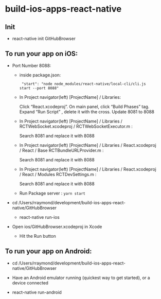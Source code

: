 # build-ios-apps-react-native

## Init
* react-native init GitHubBrowser

## To run your app on iOS:

* Port Number 8088:

    * inside package.json:

        ``` "start": "node node_modules/react-native/local-cli/cli.js start --port 8088"```
	
    *	In Project navigator(left) [ProjectName] / Libraries:

        Click “React.xcodeproj”. On main panel, click “Build Phases” tag. Expand “Run Script” , delete it with the cross. Update 8081 to 8088

    * In Project navigator(left) [ProjectName] / Libraries / RCTWebSocket.xcodeproj / 
    RCTWebSocketExecutor.m :
    
        Search 8081 and replace it with 8088 


    * In Project navigator(left) [ProjectName] / Libraries / React.xcodeproj / React / Base
    RCTBundleURLProvider.m :
    
        Search 8081 and replace it with 8088 

    * In Project navigator(left) [ProjectName] / Libraries / React.xcodeproj / React / Modules
    RCTDevSettings.m :
    
        Search 8081 and replace it with 8088 

    * Run Package server :
    ``` yarn start ```   

* cd /Users/rraymond/development/build-ios-apps-react-native/GitHubBrowser

    * react-native run-ios

 * Open ios/GitHubBrowser.xcodeproj in Xcode

    * Hit the Run button

## To run your app on Android:

* cd /Users/rraymond/development/build-ios-apps-react-native/GitHubBrowser

* Have an Android emulator running (quickest way to get started), or a device connected

* react-native run-android
